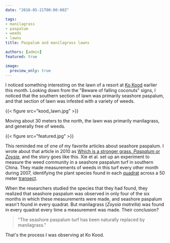 ```yaml
---
date: "2018-05-21T00:00:00Z"

tags:
- manilagrass
- paspalum
- weeds
- lawns
title: Paspalum and manilagrass lawns

authors: [admin]
featured: true

image:
  preview_only: true
---
```


I noticed something interesting on the lawn of a resort at [Ko Kood](https://www.travelfish.org/location/thailand/eastern_thailand/trat/ko_kut) earlier this month. Looking down from the "Beware of falling coconuts" signs, I noticed that the southern section of lawn was primarily seashore paspalum, and that section of lawn was infested with a variety of weeds.

{{< figure src="kood_lawn.jpg" >}}

Moving about 30 meters to the north, the lawn was primarily manilagrass, and generally free of weeds.

{{< figure src="featured.jpg" >}}

This reminded me of one of my favorite articles about seashore paspalum. I wrote about that article in 2010 as [Which is a stronger grass, *Paspalum* or *Zoysia*](http://www.blog.asianturfgrass.com/2010/09/which-is-a-stronger-grass-paspalum-or-zoysia.html), and the story goes like this. Xie et al. set up an experiment to measure the weed community in a seashore paspalum turf in southern China. They made measurements of weeds in this turf every other month during 2007, identifying the plant species found in each [quadrat](https://en.oxforddictionaries.com/definition/quadrat) across a 50 meter [transect](https://en.oxforddictionaries.com/definition/transect). 

When the researchers studied the species that they had found, they realized that seashore paspalum was observed in only four of the six months in which these measurements were made, and seashore paspalum wasn't found in every quadrat. But manilagrass (*Zoysia matrella*) was found in every quadrat every time a measurement was made. Their conclusion? 

> "The seashore paspalum turf has been naturally replaced by manilagrass."

That's the process I was observing at Ko Kood.
